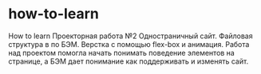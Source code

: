 # how-to-learn
How to learn
Проекторная работа №2
Одностраничный сайт. Файловая структура в по БЭМ. Верстка с помощью flex-box и анимация. Работа над проектом помогла начать понимать поведение элементов на странице, а БЭМ дает понимание как поддерживать и изменять сайт.
